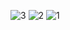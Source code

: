 ![3](https://github.com/user-attachments/assets/810459f5-8608-46ee-b208-81a45a7bbcb7)
![2](https://github.com/user-attachments/assets/8e7f1d3f-251c-4de6-affe-0f1f8ddd2b09)
![1](https://github.com/user-attachments/assets/00de705c-c26b-448b-9bd3-7eac7e818796)

